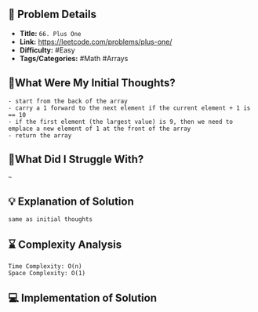 ## 📝 Problem Details

- **Title:** `66. Plus One`
- **Link:** https://leetcode.com/problems/plus-one/
- **Difficulty:** #Easy 
- **Tags/Categories:** #Math #Arrays 

## 💭What Were My Initial Thoughts?

```
- start from the back of the array
- carry a 1 forward to the next element if the current element + 1 is == 10
- if the first element (the largest value) is 9, then we need to emplace a new element of 1 at the front of the array
- return the array
```

## 🤔What Did I Struggle With?

```
~
```

## 💡 Explanation of Solution

```
same as initial thoughts
```

## ⌛ Complexity Analysis

```
Time Complexity: O(n)
Space Complexity: O(1)
```

## 💻 Implementation of Solution

```cpp

```